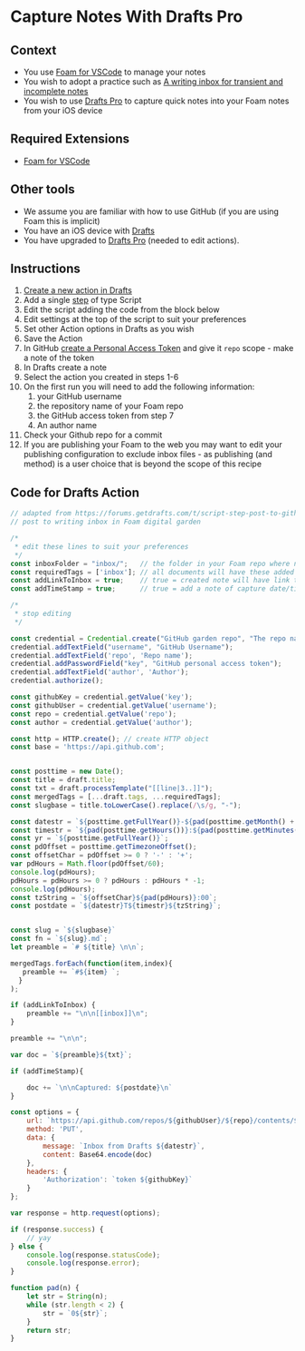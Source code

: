 # Capture Notes With Drafts Pro

## Context

* You use [Foam for VSCode](https://marketplace.visualstudio.com/items?itemName=foam.foam-vscode) to manage your notes
* You wish to adopt a practice such as [A writing inbox for transient and incomplete notes](https://notes.andymatuschak.org/A%20writing%20inbox%20for%20transient%20and%20incomplete%20notes)
* You wish to use [Drafts Pro](https://docs.getdrafts.com/) to capture quick notes into your Foam notes from your iOS device

## Required Extensions

* [Foam for VSCode](https://marketplace.visualstudio.com/items?itemName=foam.foam-vscode)

## Other tools

* We assume you are familiar with how to use GitHub (if you are using Foam this is implicit)
* You have an iOS device with [Drafts](https://getdrafts.com/)
* You have upgraded to [Drafts Pro](https://docs.getdrafts.com/draftspro) (needed to edit actions).

## Instructions

1. [Create a new action in Drafts](https://docs.getdrafts.com/docs/actions/editing-actions)
2. Add a single [step](https://docs.getdrafts.com/actions/steps/) of type Script
3. Edit the script adding the code from the block below
4. Edit settings at the top of the script to suit your preferences
5. Set other Action options in Drafts as you wish
6. Save the Action
7. In GitHub [create a Personal Access Token](https://github.com/settings/tokens) and give it `repo` scope - make a note of the token
8. In Drafts create a note
9. Select the action you created in steps 1-6
10. On the first run you will need to add the following information:
    1. your GitHub username
    2. the repository name of your Foam repo
    3. the GitHub access token from step 7
    4. An author name
11. Check your Github repo for a commit
12. If you are publishing your Foam to the web you may want to edit your publishing configuration to exclude inbox files - as publishing (and method) is a user choice that is beyond the scope of this recipe

## Code for Drafts Action

```javascript
// adapted from https://forums.getdrafts.com/t/script-step-post-to-github-without-working-copy/3594
// post to writing inbox in Foam digital garden

/*
 * edit these lines to suit your preferences
 */
const inboxFolder = "inbox/";   // the folder in your Foam repo where notes are saved. MUST have trailing slash, except for root of repo use ''
const requiredTags = ['inbox']; // all documents will have these added in addition to tags from the Drafts app
const addLinkToInbox = true;    // true = created note will have link to [[index]], false = no link
const addTimeStamp = true;      // true = add a note of capture date/time at foot of note

/*
 * stop editing
 */

const credential = Credential.create("GitHub garden repo", "The repo name, and its credentials, hosting your Foam notes");
credential.addTextField("username", "GitHub Username");
credential.addTextField('repo', 'Repo name');
credential.addPasswordField("key", "GitHub personal access token");
credential.addTextField('author', 'Author');
credential.authorize();

const githubKey = credential.getValue('key');
const githubUser = credential.getValue('username');
const repo = credential.getValue('repo');
const author = credential.getValue('author');

const http = HTTP.create(); // create HTTP object
const base = 'https://api.github.com';


const posttime = new Date();
const title = draft.title;
const txt = draft.processTemplate("[[line|3..]]");
const mergedTags = [...draft.tags, ...requiredTags];
const slugbase = title.toLowerCase().replace(/\s/g, "-");

const datestr = `${posttime.getFullYear()}-${pad(posttime.getMonth() + 1)}-${pad(posttime.getDate())}`;
const timestr = `${pad(posttime.getHours())}:${pad(posttime.getMinutes())}:00`;
const yr = `${posttime.getFullYear()}`;
const pdOffset = posttime.getTimezoneOffset();
const offsetChar = pdOffset >= 0 ? '-' : '+';
var pdHours = Math.floor(pdOffset/60);
console.log(pdHours);
pdHours = pdHours >= 0 ? pdHours : pdHours * -1;
console.log(pdHours);
const tzString = `${offsetChar}${pad(pdHours)}:00`;
const postdate = `${datestr}T${timestr}${tzString}`;


const slug = `${slugbase}`
const fn = `${slug}.md`;
let preamble = `# ${title} \n\n`;

mergedTags.forEach(function(item,index){
   preamble += `#${item} `;
  }
);

if (addLinkToInbox) {
    preamble += "\n\n[[inbox]]\n";
}

preamble += "\n\n";

var doc = `${preamble}${txt}`;

if (addTimeStamp){

    doc += `\n\nCaptured: ${postdate}\n`
}

const options = {
    url: `https://api.github.com/repos/${githubUser}/${repo}/contents/${inboxFolder}${fn}`,
    method: 'PUT',
    data: {
        message: `Inbox from Drafts ${datestr}`,
        content: Base64.encode(doc)
    },
    headers: {
        'Authorization': `token ${githubKey}`
    }
};

var response = http.request(options);

if (response.success) {
    // yay
} else {
    console.log(response.statusCode);
    console.log(response.error);
}

function pad(n) {
    let str = String(n);
    while (str.length < 2) {
        str = `0${str}`;
    }
    return str;
}

```
